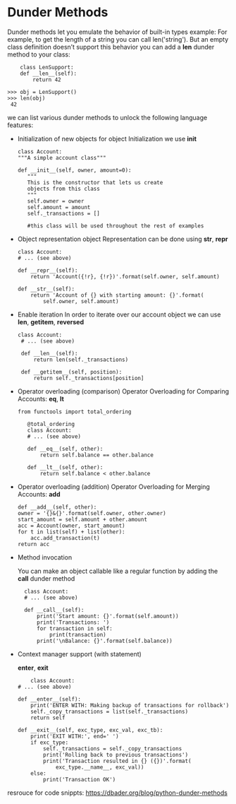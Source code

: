 # Dunder Methods
Dunder methods let you emulate the behavior of built-in types
example: 
For example, to get the length of a string you can call len('string'). But an empty class definition doesn’t support this behavior  you can add a __len__ dunder method to your class:

```
    class LenSupport:
    def __len__(self):
        return 42

>>> obj = LenSupport()
>>> len(obj)
 42
 ```
we can list various dunder methods to unlock the following language features:

* Initialization of new objects
    for object Initialization we use  __init__
     ```    
     class Account:
    """A simple account class"""

    def __init__(self, owner, amount=0):
        """
        This is the constructor that lets us create
        objects from this class
        """
        self.owner = owner
        self.amount = amount
        self._transactions = []

        #this class will be used throughout the rest of examples 

     ```
* Object representation
    object Representation can be done using __str__, __repr__

    ``` 
    class Account:
    # ... (see above)

    def __repr__(self):
        return 'Account({!r}, {!r})'.format(self.owner, self.amount)

    def __str__(self):
        return 'Account of {} with starting amount: {}'.format(
            self.owner, self.amount)
    ```

* Enable iteration
   In order to iterate over our account object we can use  __len__, __getitem__, __reversed__

   ```
   class Account:
    # ... (see above)

    def __len__(self):
        return len(self._transactions)

    def __getitem__(self, position):
        return self._transactions[position]

    ``` 

* Operator overloading (comparison)
    Operator Overloading for Comparing Accounts: __eq__, __lt__
     
     ```
     from functools import total_ordering

        @total_ordering
        class Account:
        # ... (see above)

        def __eq__(self, other):
            return self.balance == other.balance

        def __lt__(self, other):
            return self.balance < other.balance

     ```

* Operator overloading (addition)
    Operator Overloading for Merging Accounts: __add__

    ```
    def __add__(self, other):
    owner = '{}&{}'.format(self.owner, other.owner)
    start_amount = self.amount + other.amount
    acc = Account(owner, start_amount)
    for t in list(self) + list(other):
        acc.add_transaction(t)
    return acc

    ```
* Method invocation

    You can make an object callable like a regular function by adding the __call__ dunder method

        class Account:
        # ... (see above)

        def __call__(self):
            print('Start amount: {}'.format(self.amount))
            print('Transactions: ')
            for transaction in self:
                print(transaction)
            print('\nBalance: {}'.format(self.balance))
       


* Context manager support (with statement)

    __enter__, __exit__ 

    ```
        class Account:
    # ... (see above)

    def __enter__(self):
        print('ENTER WITH: Making backup of transactions for rollback')
        self._copy_transactions = list(self._transactions)
        return self

    def __exit__(self, exc_type, exc_val, exc_tb):
        print('EXIT WITH:', end=' ')
        if exc_type:
            self._transactions = self._copy_transactions
            print('Rolling back to previous transactions')
            print('Transaction resulted in {} ({})'.format(
                exc_type.__name__, exc_val))
        else:
            print('Transaction OK')
    ```

resrouce for code snippts: https://dbader.org/blog/python-dunder-methods
